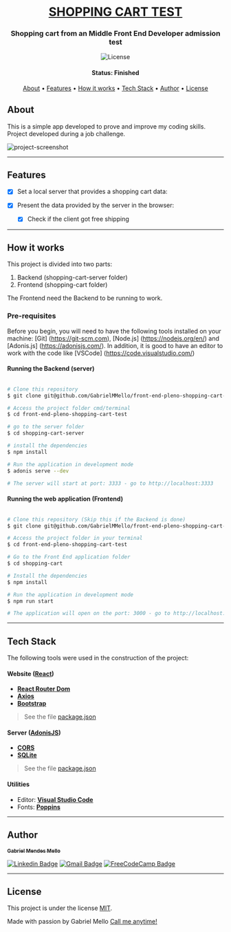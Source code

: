



<h1 align="center">
   <a href="#"> SHOPPING CART TEST </a>
</h1>

<h3 align="center">
    Shopping cart from an Middle Front End Developer admission test
</h3>

<p align="center">
   <img alt="License" src="https://img.shields.io/badge/license-MIT-brightgreen">
</p>


<h4 align="center"> 
	 Status: Finished
</h4>

<p align="center">
 <a href="#about">About</a> •
 <a href="#features">Features</a> •
 <a href="#how-it-works">How it works</a> • 
 <a href="#tech-stack">Tech Stack</a> • 
 <a href="#author">Author</a> • 
 <a href="#user-content-license">License</a>
</p>


## About

This is a simple app developed to prove and improve my coding skills.
Project developed during a job challenge.

![project-screenshot](https://user-images.githubusercontent.com/66647120/105909678-a5a42380-6006-11eb-9101-832d6cd52448.png)

---

## Features

- [x] Set a local server that provides a shopping cart data:

- [x] Present the data provided by the server in the browser:
   - [x] Check if the client got free shipping

---

## How it works

This project is divided into two parts:
1. Backend (shopping-cart-server folder)
2. Frontend (shopping-cart folder)

The Frontend need the Backend to be running to work.

### Pre-requisites

Before you begin, you will need to have the following tools installed on your machine:
[Git] (https://git-scm.com), [Node.js] (https://nodejs.org/en/) and [Adonis.js] (https://adonisjs.com/).
In addition, it is good to have an editor to work with the code like [VSCode] (https://code.visualstudio.com/)

#### Running the Backend (server)

```bash

# Clone this repository
$ git clone git@github.com/GabrielMMello/front-end-pleno-shopping-cart-test.git

# Access the project folder cmd/terminal
$ cd front-end-pleno-shopping-cart-test

# go to the server folder
$ cd shopping-cart-server

# install the dependencies
$ npm install

# Run the application in development mode
$ adonis serve --dev

# The server will start at port: 3333 - go to http://localhost:3333

```


#### Running the web application (Frontend)

```bash

# Clone this repository (Skip this if the Backend is done)
$ git clone git@github.com/GabrielMMello/front-end-pleno-shopping-cart-test.git

# Access the project folder in your terminal
$ cd front-end-pleno-shopping-cart-test

# Go to the Front End application folder
$ cd shopping-cart

# Install the dependencies
$ npm install

# Run the application in development mode
$ npm run start

# The application will open on the port: 3000 - go to http://localhost:3000

```

---

## Tech Stack

The following tools were used in the construction of the project:

#### **Website**  ([React](https://reactjs.org/))

-   **[React Router Dom](https://github.com/ReactTraining/react-router/tree/master/packages/react-router-dom)**
-   **[Axios](https://github.com/axios/axios)**
-   **[Bootstrap](https://getbootstrap.com/docs/5.0/getting-started/introduction/)**

> See the file  [package.json](https://github.com/GabrielMMello/front-end-pleno-shopping-cart-test/blob/main/shopping-cart/package.json)

#### **Server**  ([AdonisJS](https://adonisjs.com/))

-   **[CORS](https://expressjs.com/en/resources/middleware/cors.html)**
-   **[SQLite](https://github.com/mapbox/node-sqlite3)**

> See the file  [package.json](https://github.com/GabrielMMello/front-end-pleno-shopping-cart-test/blob/main/shopping-cart-server/package.json)

#### **Utilities**

-   Editor:  **[Visual Studio Code](https://code.visualstudio.com/)**
-   Fonts:  **[Poppins](https://fonts.google.com/specimen/Poppins)**


---

## Author

<a href="https://www.linkedin.com/in/gabriel-mendes-mello/">
 <sub><b>Gabriel Mendes Mello</b></sub>
 <br />

[![Linkedin Badge](https://img.shields.io/badge/-Gabriel-blue?style=flat-square&logo=Linkedin&logoColor=white&link=https://www.linkedin.com/in/gabriel-mendes-mello/)](https://www.linkedin.com/in/gabriel-mendes-mello/) 
[![Gmail Badge](https://img.shields.io/badge/-gabrielmendesmello@gmail.com-c14438?style=flat-square&logo=Gmail&logoColor=white&link=mailto:gabrielmendesmello@gmail.com)](mailto:gabrielmendesmello@gmail.com)
[![FreeCodeCamp Badge](https://img.shields.io/badge/-Gabriel-black?style=flat-square&logo=freecodecamp&logoColor=white&link=https://www.freecodecamp.org/gabrielmmello)](https://www.freecodecamp.org/gabrielmmello)

---

## License

This project is under the license [MIT](./LICENSE).

Made with passion by Gabriel Mello
[Call me anytime!](https://www.linkedin.com/in/gabriel-mendes-mello/)
